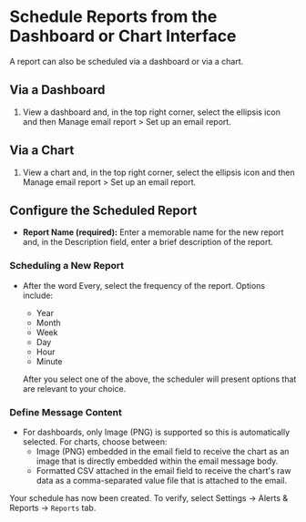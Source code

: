 # Schedule Reports from the Dashboard or Chart Interface

A report can also be scheduled via a dashboard or via a chart.

## Via a Dashboard

1. View a dashboard and, in the top right corner, select the ellipsis icon and then Manage email report > Set up an email report.

## Via a Chart

1. View a chart and, in the top right corner, select the ellipsis icon and then Manage email report > Set up an email report.

## Configure the Scheduled Report

- **Report Name (required):** Enter a memorable name for the new report and, in the Description field, enter a brief description of the report.

### Scheduling a New Report

- After the word Every, select the frequency of the report. Options include:
  - Year
  - Month
  - Week
  - Day
  - Hour
  - Minute

  After you select one of the above, the scheduler will present options that are relevant to your choice.

### Define Message Content

- For dashboards, only Image (PNG) is supported so this is automatically selected. For charts, choose between:
  - Image (PNG) embedded in the email field to receive the chart as an image that is directly embedded within the email message body.
  - Formatted CSV attached in the email field to receive the chart's raw data as a comma-separated value file that is attached to the email.

Your schedule has now been created. To verify, select Settings → Alerts & Reports → `Reports`  tab.
